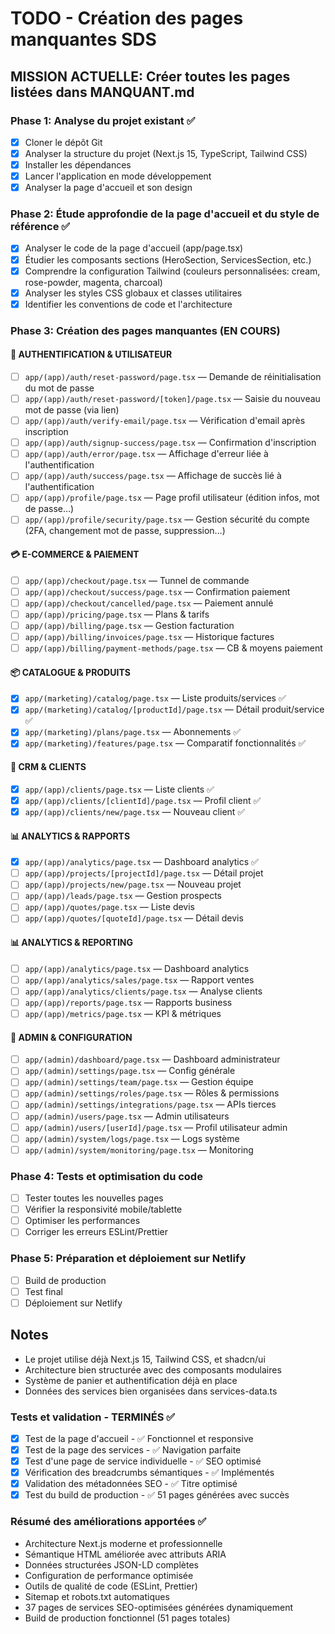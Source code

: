 # TODO - Création des pages manquantes SDS

## MISSION ACTUELLE: Créer toutes les pages listées dans MANQUANT.md

### Phase 1: Analyse du projet existant ✅
- [x] Cloner le dépôt Git
- [x] Analyser la structure du projet (Next.js 15, TypeScript, Tailwind CSS)
- [x] Installer les dépendances
- [x] Lancer l'application en mode développement
- [x] Analyser la page d'accueil et son design

### Phase 2: Étude approfondie de la page d'accueil et du style de référence ✅
- [x] Analyser le code de la page d'accueil (app/page.tsx)
- [x] Étudier les composants sections (HeroSection, ServicesSection, etc.)
- [x] Comprendre la configuration Tailwind (couleurs personnalisées: cream, rose-powder, magenta, charcoal)
- [x] Analyser les styles CSS globaux et classes utilitaires
- [x] Identifier les conventions de code et l'architecture

### Phase 3: Création des pages manquantes (EN COURS)

#### 🔐 AUTHENTIFICATION & UTILISATEUR
- [ ] `app/(app)/auth/reset-password/page.tsx` — Demande de réinitialisation du mot de passe
- [ ] `app/(app)/auth/reset-password/[token]/page.tsx` — Saisie du nouveau mot de passe (via lien)
- [ ] `app/(app)/auth/verify-email/page.tsx` — Vérification d'email après inscription
- [ ] `app/(app)/auth/signup-success/page.tsx` — Confirmation d'inscription
- [ ] `app/(app)/auth/error/page.tsx` — Affichage d'erreur liée à l'authentification
- [ ] `app/(app)/auth/success/page.tsx` — Affichage de succès lié à l'authentification
- [ ] `app/(app)/profile/page.tsx` — Page profil utilisateur (édition infos, mot de passe…)
- [ ] `app/(app)/profile/security/page.tsx` — Gestion sécurité du compte (2FA, changement mot de passe, suppression…)

#### 💳 E-COMMERCE & PAIEMENT
- [ ] `app/(app)/checkout/page.tsx` — Tunnel de commande
- [ ] `app/(app)/checkout/success/page.tsx` — Confirmation paiement
- [ ] `app/(app)/checkout/cancelled/page.tsx` — Paiement annulé
- [ ] `app/(app)/pricing/page.tsx` — Plans & tarifs
- [ ] `app/(app)/billing/page.tsx` — Gestion facturation
- [ ] `app/(app)/billing/invoices/page.tsx` — Historique factures
- [ ] `app/(app)/billing/payment-methods/page.tsx` — CB & moyens paiement

#### 📦 CATALOGUE & PRODUITS
- [x] `app/(marketing)/catalog/page.tsx` — Liste produits/services ✅
- [x] `app/(marketing)/catalog/[productId]/page.tsx` — Détail produit/service ✅
- [x] `app/(marketing)/plans/page.tsx` — Abonnements ✅
- [x] `app/(marketing)/features/page.tsx` — Comparatif fonctionnalités ✅

#### 👥 CRM & CLIENTS
- [x] `app/(app)/clients/page.tsx` — Liste clients ✅
- [x] `app/(app)/clients/[clientId]/page.tsx` — Profil client ✅
- [x] `app/(app)/clients/new/page.tsx` — Nouveau client ✅

#### 📊 ANALYTICS & RAPPORTS
- [x] `app/(app)/analytics/page.tsx` — Dashboard analytics ✅
- [ ] `app/(app)/projects/[projectId]/page.tsx` — Détail projet
- [ ] `app/(app)/projects/new/page.tsx` — Nouveau projet
- [ ] `app/(app)/leads/page.tsx` — Gestion prospects
- [ ] `app/(app)/quotes/page.tsx` — Liste devis
- [ ] `app/(app)/quotes/[quoteId]/page.tsx` — Détail devis

#### 📊 ANALYTICS & REPORTING
- [ ] `app/(app)/analytics/page.tsx` — Dashboard analytics
- [ ] `app/(app)/analytics/sales/page.tsx` — Rapport ventes
- [ ] `app/(app)/analytics/clients/page.tsx` — Analyse clients
- [ ] `app/(app)/reports/page.tsx` — Rapports business
- [ ] `app/(app)/metrics/page.tsx` — KPI & métriques

#### 🔧 ADMIN & CONFIGURATION
- [ ] `app/(admin)/dashboard/page.tsx` — Dashboard administrateur
- [ ] `app/(admin)/settings/page.tsx` — Config générale
- [ ] `app/(admin)/settings/team/page.tsx` — Gestion équipe
- [ ] `app/(admin)/settings/roles/page.tsx` — Rôles & permissions
- [ ] `app/(admin)/settings/integrations/page.tsx` — APIs tierces
- [ ] `app/(admin)/users/page.tsx` — Admin utilisateurs
- [ ] `app/(admin)/users/[userId]/page.tsx` — Profil utilisateur admin
- [ ] `app/(admin)/system/logs/page.tsx` — Logs système
- [ ] `app/(admin)/system/monitoring/page.tsx` — Monitoring

### Phase 4: Tests et optimisation du code
- [ ] Tester toutes les nouvelles pages
- [ ] Vérifier la responsivité mobile/tablette
- [ ] Optimiser les performances
- [ ] Corriger les erreurs ESLint/Prettier

### Phase 5: Préparation et déploiement sur Netlify
- [ ] Build de production
- [ ] Test final
- [ ] Déploiement sur Netlify

## Notes

- Le projet utilise déjà Next.js 15, Tailwind CSS, et shadcn/ui
- Architecture bien structurée avec des composants modulaires
- Système de panier et authentification déjà en place
- Données des services bien organisées dans services-data.ts


### Tests et validation - TERMINÉS ✅
- [x] Test de la page d'accueil - ✅ Fonctionnel et responsive
- [x] Test de la page des services - ✅ Navigation parfaite
- [x] Test d'une page de service individuelle - ✅ SEO optimisé
- [x] Vérification des breadcrumbs sémantiques - ✅ Implémentés
- [x] Validation des métadonnées SEO - ✅ Titre optimisé
- [x] Test du build de production - ✅ 51 pages générées avec succès

### Résumé des améliorations apportées ✅
- Architecture Next.js moderne et professionnelle
- Sémantique HTML améliorée avec attributs ARIA
- Données structurées JSON-LD complètes
- Configuration de performance optimisée
- Outils de qualité de code (ESLint, Prettier)
- Sitemap et robots.txt automatiques
- 37 pages de services SEO-optimisées générées dynamiquement
- Build de production fonctionnel (51 pages totales)

